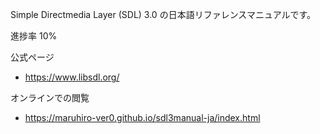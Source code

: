 Simple Directmedia Layer (SDL) 3.0 の日本語リファレンスマニュアルです。

進捗率 10%

公式ページ
* https://www.libsdl.org/

オンラインでの閲覧
* https://maruhiro-ver0.github.io/sdl3manual-ja/index.html
